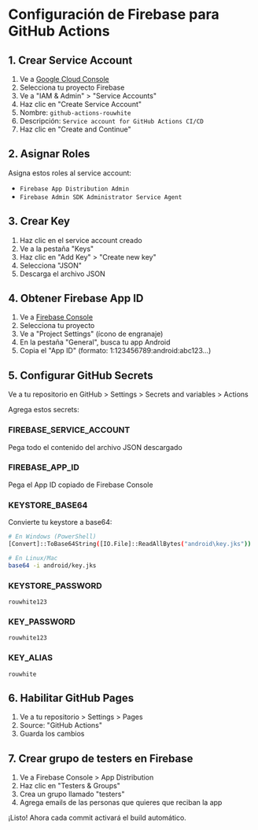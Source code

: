 # Configuración de Firebase para GitHub Actions

## 1. Crear Service Account

1. Ve a [Google Cloud Console](https://console.cloud.google.com/)
2. Selecciona tu proyecto Firebase
3. Ve a "IAM & Admin" > "Service Accounts"
4. Haz clic en "Create Service Account"
5. Nombre: `github-actions-rouwhite`
6. Descripción: `Service account for GitHub Actions CI/CD`
7. Haz clic en "Create and Continue"

## 2. Asignar Roles

Asigna estos roles al service account:

- `Firebase App Distribution Admin`
- `Firebase Admin SDK Administrator Service Agent`

## 3. Crear Key

1. Haz clic en el service account creado
2. Ve a la pestaña "Keys"
3. Haz clic en "Add Key" > "Create new key"
4. Selecciona "JSON"
5. Descarga el archivo JSON

## 4. Obtener Firebase App ID

1. Ve a [Firebase Console](https://console.firebase.google.com/)
2. Selecciona tu proyecto
3. Ve a "Project Settings" (ícono de engranaje)
4. En la pestaña "General", busca tu app Android
5. Copia el "App ID" (formato: 1:123456789:android:abc123...)

## 5. Configurar GitHub Secrets

Ve a tu repositorio en GitHub > Settings > Secrets and variables > Actions

Agrega estos secrets:

### FIREBASE_SERVICE_ACCOUNT

Pega todo el contenido del archivo JSON descargado

### FIREBASE_APP_ID

Pega el App ID copiado de Firebase Console

### KEYSTORE_BASE64

Convierte tu keystore a base64:

```bash
# En Windows (PowerShell)
[Convert]::ToBase64String([IO.File]::ReadAllBytes("android\key.jks"))

# En Linux/Mac
base64 -i android/key.jks
```

### KEYSTORE_PASSWORD

`rouwhite123`

### KEY_PASSWORD

`rouwhite123`

### KEY_ALIAS

`rouwhite`

## 6. Habilitar GitHub Pages

1. Ve a tu repositorio > Settings > Pages
2. Source: "GitHub Actions"
3. Guarda los cambios

## 7. Crear grupo de testers en Firebase

1. Ve a Firebase Console > App Distribution
2. Haz clic en "Testers & Groups"
3. Crea un grupo llamado "testers"
4. Agrega emails de las personas que quieres que reciban la app

¡Listo! Ahora cada commit activará el build automático.
